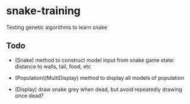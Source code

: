 # snake-training
Testing genetic algorithms to learn snake

## Todo

- (Snake) method to construct model input from snake game state: distance to walls, tail, food, etc

- (Population)(MultiDisplay) method to display all models of population
- (Display) draw snake grey when dead, but avoid repeatedly drawing once dead?
